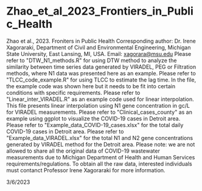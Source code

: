 # Zhao_et_al_2023_Frontiers_in_Public_Health
Zhao et al., 2023. Froniters in Public Health
Corresponding author: Dr. Irene Xagoraraki, Department of Civil and Environmental Engineering, Michigan State University, East Lansing, MI, USA. Email: xagorara@msu.edu
Please refer to "DTW_N1_methods.R" for using DTW method to analyze the similarity between time series data generated by VIRADEL, PEG or Filtration methods, where N1 data was presented here as an example.
Please refer to "TLCC_code_example.R" for using TLCC to estimate the lag time. In the file, the example code was shown here but it needs to be fit into certain conditions with specific requirements.
Please refer to "Linear_inter_VIRADEL.R" as an example code used for linear interpolation. This file presents linear interpolation using N1 gene concentration in gc/L for VIRADEL measurements.
Please refer to "Clinical_cases_county" as an example using ggplot to visualize the COVID-19 cases in Detroit area.
Please refer to "Example_data_COVID-19_cases.xlsx" for the total daily COVID-19 cases in Detroit area.
Please refer to "Example_data_VIRADEL.xlsx" for the total N1 and N2 gene concentrations generated by VIRADEL method for the Detroit area.
Please note: we are not allowed to share all the original data of COVID-19 wastewater measurements due to Michigan Department of Health and Human Services requirements/regulations. To obtain all the raw data, interested individuals must contanct Professor Irene Xagoraraki for more information.

3/6/2023

